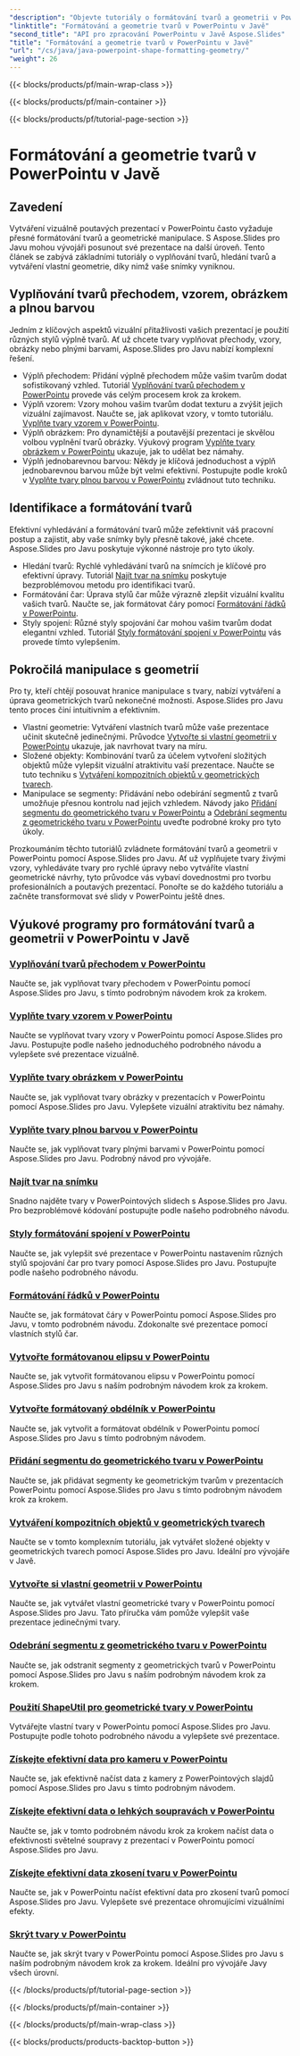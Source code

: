 ```yaml
---
"description": "Objevte tutoriály o formátování tvarů a geometrii v PowerPointu v Javě. Naučte se vyplňovat tvary, vyhledávat tvary a vytvářet vlastní geometrii pomocí Aspose.Slides pro Javu."
"linktitle": "Formátování a geometrie tvarů v PowerPointu v Javě"
"second_title": "API pro zpracování PowerPointu v Javě Aspose.Slides"
"title": "Formátování a geometrie tvarů v PowerPointu v Javě"
"url": "/cs/java/java-powerpoint-shape-formatting-geometry/"
"weight": 26
---
```


{{< blocks/products/pf/main-wrap-class >}}

{{< blocks/products/pf/main-container >}}

{{< blocks/products/pf/tutorial-page-section >}}

# Formátování a geometrie tvarů v PowerPointu v Javě

## Zavedení

Vytváření vizuálně poutavých prezentací v PowerPointu často vyžaduje přesné formátování tvarů a geometrické manipulace. S Aspose.Slides pro Javu mohou vývojáři posunout své prezentace na další úroveň. Tento článek se zabývá základními tutoriály o vyplňování tvarů, hledání tvarů a vytváření vlastní geometrie, díky nimž vaše snímky vyniknou.

## Vyplňování tvarů přechodem, vzorem, obrázkem a plnou barvou

Jedním z klíčových aspektů vizuální přitažlivosti vašich prezentací je použití různých stylů výplně tvarů. Ať už chcete tvary vyplňovat přechody, vzory, obrázky nebo plnými barvami, Aspose.Slides pro Javu nabízí komplexní řešení. 

- Výplň přechodem: Přidání výplně přechodem může vašim tvarům dodat sofistikovaný vzhled. Tutoriál [Vyplňování tvarů přechodem v PowerPointu](./fill-shapes-gradient-powerpoint/) provede vás celým procesem krok za krokem.
- Výplň vzorem: Vzory mohou vašim tvarům dodat texturu a zvýšit jejich vizuální zajímavost. Naučte se, jak aplikovat vzory, v tomto tutoriálu. [Vyplňte tvary vzorem v PowerPointu](./fill-shapes-pattern-powerpoint/).
- Výplň obrázkem: Pro dynamičtější a poutavější prezentaci je skvělou volbou vyplnění tvarů obrázky. Výukový program [Vyplňte tvary obrázkem v PowerPointu](./fill-shapes-picture-powerpoint/) ukazuje, jak to udělat bez námahy.
- Výplň jednobarevnou barvou: Někdy je klíčová jednoduchost a výplň jednobarevnou barvou může být velmi efektivní. Postupujte podle kroků v [Vyplňte tvary plnou barvou v PowerPointu](./fill-shapes-solid-color-powerpoint/) zvládnout tuto techniku.

## Identifikace a formátování tvarů

Efektivní vyhledávání a formátování tvarů může zefektivnit váš pracovní postup a zajistit, aby vaše snímky byly přesně takové, jaké chcete. Aspose.Slides pro Javu poskytuje výkonné nástroje pro tyto úkoly.

- Hledání tvarů: Rychlé vyhledávání tvarů na snímcích je klíčové pro efektivní úpravy. Tutoriál [Najít tvar na snímku](./find-shape-slide-powerpoint/) poskytuje bezproblémovou metodu pro identifikaci tvarů.
- Formátování čar: Úprava stylů čar může výrazně zlepšit vizuální kvalitu vašich tvarů. Naučte se, jak formátovat čáry pomocí [Formátování řádků v PowerPointu](./format-lines-powerpoint/).
- Styly spojení: Různé styly spojování čar mohou vašim tvarům dodat elegantní vzhled. Tutoriál [Styly formátování spojení v PowerPointu](./format-join-styles-powerpoint/) vás provede tímto vylepšením.

## Pokročilá manipulace s geometrií

Pro ty, kteří chtějí posouvat hranice manipulace s tvary, nabízí vytváření a úprava geometrických tvarů nekonečné možnosti. Aspose.Slides pro Javu tento proces činí intuitivním a efektivním.

- Vlastní geometrie: Vytváření vlastních tvarů může vaše prezentace učinit skutečně jedinečnými. Průvodce [Vytvořte si vlastní geometrii v PowerPointu](./create-custom-geometry-powerpoint/) ukazuje, jak navrhovat tvary na míru.
- Složené objekty: Kombinování tvarů za účelem vytvoření složitých objektů může vylepšit vizuální atraktivitu vaší prezentace. Naučte se tuto techniku s [Vytváření kompozitních objektů v geometrických tvarech](./create-composite-objects-geometry-shapes-powerpoint/).
- Manipulace se segmenty: Přidávání nebo odebírání segmentů z tvarů umožňuje přesnou kontrolu nad jejich vzhledem. Návody jako [Přidání segmentu do geometrického tvaru v PowerPointu](./add-segment-geometry-shape-powerpoint/) a [Odebrání segmentu z geometrického tvaru v PowerPointu](./remove-segment-geometry-shape-powerpoint/) uveďte podrobné kroky pro tyto úkoly.

Prozkoumáním těchto tutoriálů zvládnete formátování tvarů a geometrii v PowerPointu pomocí Aspose.Slides pro Javu. Ať už vyplňujete tvary živými vzory, vyhledáváte tvary pro rychlé úpravy nebo vytváříte vlastní geometrické návrhy, tyto průvodce vás vybaví dovednostmi pro tvorbu profesionálních a poutavých prezentací. Ponořte se do každého tutoriálu a začněte transformovat své slidy v PowerPointu ještě dnes.
## Výukové programy pro formátování tvarů a geometrii v PowerPointu v Javě
### [Vyplňování tvarů přechodem v PowerPointu](./fill-shapes-gradient-powerpoint/)
Naučte se, jak vyplňovat tvary přechodem v PowerPointu pomocí Aspose.Slides pro Javu, s tímto podrobným návodem krok za krokem.
### [Vyplňte tvary vzorem v PowerPointu](./fill-shapes-pattern-powerpoint/)
Naučte se vyplňovat tvary vzory v PowerPointu pomocí Aspose.Slides pro Javu. Postupujte podle našeho jednoduchého podrobného návodu a vylepšete své prezentace vizuálně.
### [Vyplňte tvary obrázkem v PowerPointu](./fill-shapes-picture-powerpoint/)
Naučte se, jak vyplňovat tvary obrázky v prezentacích v PowerPointu pomocí Aspose.Slides pro Javu. Vylepšete vizuální atraktivitu bez námahy.
### [Vyplňte tvary plnou barvou v PowerPointu](./fill-shapes-solid-color-powerpoint/)
Naučte se, jak vyplňovat tvary plnými barvami v PowerPointu pomocí Aspose.Slides pro Javu. Podrobný návod pro vývojáře.
### [Najít tvar na snímku](./find-shape-slide-powerpoint/)
Snadno najděte tvary v PowerPointových slidech s Aspose.Slides pro Javu. Pro bezproblémové kódování postupujte podle našeho podrobného návodu.
### [Styly formátování spojení v PowerPointu](./format-join-styles-powerpoint/)
Naučte se, jak vylepšit své prezentace v PowerPointu nastavením různých stylů spojování čar pro tvary pomocí Aspose.Slides pro Javu. Postupujte podle našeho podrobného návodu.
### [Formátování řádků v PowerPointu](./format-lines-powerpoint/)
Naučte se, jak formátovat čáry v PowerPointu pomocí Aspose.Slides pro Javu, v tomto podrobném návodu. Zdokonalte své prezentace pomocí vlastních stylů čar.
### [Vytvořte formátovanou elipsu v PowerPointu](./create-formatted-ellipse-powerpoint/)
Naučte se, jak vytvořit formátovanou elipsu v PowerPointu pomocí Aspose.Slides pro Javu s naším podrobným návodem krok za krokem.
### [Vytvořte formátovaný obdélník v PowerPointu](./create-formatted-rectangle-powerpoint/)
Naučte se, jak vytvořit a formátovat obdélník v PowerPointu pomocí Aspose.Slides pro Javu s tímto podrobným návodem.
### [Přidání segmentu do geometrického tvaru v PowerPointu](./add-segment-geometry-shape-powerpoint/)
Naučte se, jak přidávat segmenty ke geometrickým tvarům v prezentacích PowerPointu pomocí Aspose.Slides pro Javu s tímto podrobným návodem krok za krokem.
### [Vytváření kompozitních objektů v geometrických tvarech](./create-composite-objects-geometry-shapes-powerpoint/)
Naučte se v tomto komplexním tutoriálu, jak vytvářet složené objekty v geometrických tvarech pomocí Aspose.Slides pro Javu. Ideální pro vývojáře v Javě.
### [Vytvořte si vlastní geometrii v PowerPointu](./create-custom-geometry-powerpoint/)
Naučte se, jak vytvářet vlastní geometrické tvary v PowerPointu pomocí Aspose.Slides pro Javu. Tato příručka vám pomůže vylepšit vaše prezentace jedinečnými tvary.
### [Odebrání segmentu z geometrického tvaru v PowerPointu](./remove-segment-geometry-shape-powerpoint/)
Naučte se, jak odstranit segmenty z geometrických tvarů v PowerPointu pomocí Aspose.Slides pro Javu s naším podrobným návodem krok za krokem.
### [Použití ShapeUtil pro geometrické tvary v PowerPointu](./use-shapeutil-geometry-shape-powerpoint/)
Vytvářejte vlastní tvary v PowerPointu pomocí Aspose.Slides pro Javu. Postupujte podle tohoto podrobného návodu a vylepšete své prezentace.
### [Získejte efektivní data pro kameru v PowerPointu](./get-camera-effective-data-powerpoint/)
Naučte se, jak efektivně načíst data z kamery z PowerPointových slajdů pomocí Aspose.Slides pro Javu s tímto podrobným návodem.
### [Získejte efektivní data o lehkých soupravách v PowerPointu](./get-light-rig-effective-data-powerpoint/)
Naučte se, jak v tomto podrobném návodu krok za krokem načíst data o efektivnosti světelné soupravy z prezentací v PowerPointu pomocí Aspose.Slides pro Javu.
### [Získejte efektivní data zkosení tvaru v PowerPointu](./get-shape-bevel-effective-data-powerpoint/)
Naučte se, jak v PowerPointu načíst efektivní data pro zkosení tvarů pomocí Aspose.Slides pro Javu. Vylepšete své prezentace ohromujícími vizuálními efekty.
### [Skrýt tvary v PowerPointu](./hide-shapes-powerpoint/)
Naučte se, jak skrýt tvary v PowerPointu pomocí Aspose.Slides pro Javu s naším podrobným návodem krok za krokem. Ideální pro vývojáře Javy všech úrovní.

{{< /blocks/products/pf/tutorial-page-section >}}

{{< /blocks/products/pf/main-container >}}

{{< /blocks/products/pf/main-wrap-class >}}

{{< blocks/products/products-backtop-button >}}